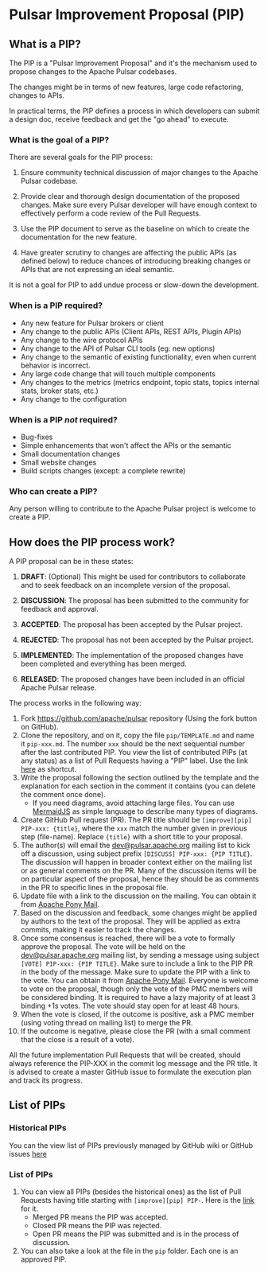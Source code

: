 # Pulsar Improvement Proposal (PIP)

## What is a PIP?

The PIP is a "Pulsar Improvement Proposal" and it's the mechanism used to propose changes to the Apache Pulsar codebases.

The changes might be in terms of new features, large code refactoring, changes to APIs.

In practical terms, the PIP defines a process in which developers can submit a design doc, receive feedback and get the "go ahead" to execute.

### What is the goal of a PIP?

There are several goals for the PIP process:

1. Ensure community technical discussion of major changes to the Apache Pulsar codebase.

2. Provide clear and thorough design documentation of the proposed changes. Make sure every Pulsar developer will have enough context to effectively perform a code review of the Pull Requests.

3. Use the PIP document to serve as the baseline on which to create the documentation for the new feature.

4. Have greater scrutiny to changes are affecting the public APIs (as defined below) to reduce chances of introducing breaking changes or APIs that are not expressing an ideal semantic.

It is not a goal for PIP to add undue process or slow-down the development.

### When is a PIP required?

* Any new feature for Pulsar brokers or client
* Any change to the public APIs (Client APIs, REST APIs, Plugin APIs)
* Any change to the wire protocol APIs
* Any change to the API of Pulsar CLI tools (eg: new options)
* Any change to the semantic of existing functionality, even when current behavior is incorrect.
* Any large code change that will touch multiple components
* Any changes to the metrics (metrics endpoint, topic stats, topics internal stats, broker stats, etc.)
* Any change to the configuration

### When is a PIP *not* required?

* Bug-fixes
* Simple enhancements that won't affect the APIs or the semantic
* Small documentation changes
* Small website changes
* Build scripts changes (except: a complete rewrite)

### Who can create a PIP?

Any person willing to contribute to the Apache Pulsar project is welcome to create a PIP.

## How does the PIP process work?

A PIP proposal can be in these states:
1. **DRAFT**: (Optional) This might be used for contributors to collaborate and to seek feedback on an incomplete version of the proposal.

2. **DISCUSSION**: The proposal has been submitted to the community for feedback and approval.

3. **ACCEPTED**: The proposal has been accepted by the Pulsar project.

4. **REJECTED**: The proposal has not been accepted by the Pulsar project.

5. **IMPLEMENTED**: The implementation of the proposed changes have been completed and everything has been merged.

6. **RELEASED**: The proposed changes have been included in an official
   Apache Pulsar release.


The process works in the following way:

1. Fork https://github.com/apache/pulsar repository (Using the fork button on GitHub).
2. Clone the repository, and on it, copy the file `pip/TEMPLATE.md` and name it `pip-xxx.md`. The number `xxx` should be the next sequential number after the last contributed PIP. You view the list of contributed PIPs (at any status) as a list of Pull Requests having a "PIP" label. Use the link [here](https://github.com/apache/pulsar/pulls?q=is%3Apr+label%3APIP+) as shortcut.
3. Write the proposal following the section outlined by the template and the explanation for each section in the comment it contains (you can delete the comment once done).
   * If you need diagrams, avoid attaching large files. You can use [MermaidJS](https://mermaid.js.org/) as simple language to describe many types of diagrams. 
4. Create GitHub Pull request (PR). The PR title should be `[improve][pip] PIP-xxx: {title}`, where the `xxx` match the number given in previous step (file-name). Replace `{title}` with a short title to your proposal.
5. The author(s) will email the dev@pulsar.apache.org mailing list to kick off a discussion, using subject prefix `[DISCUSS] PIP-xxx: {PIP TITLE}`. The discussion will happen in broader context either on the mailing list or as general comments on the PR. Many of the discussion items will be on particular aspect of the proposal, hence they should be as comments in the PR to specific lines in the proposal file.
6. Update file with a link to the discussion on the mailing. You can obtain it from [Apache Pony Mail](https://lists.apache.org/list.html?dev@pulsar.apache.org).
7. Based on the discussion and feedback, some changes might be applied by authors to the text of the proposal. They will be applied as extra commits, making it easier to track the changes.
8. Once some consensus is reached, there will be a vote to formally approve the proposal. The vote will be held on the dev@pulsar.apache.org mailing list, by
   sending a message using subject `[VOTE] PIP-xxx: {PIP TITLE}`. Make sure to include a link to the PIP PR in the body of the message.
   Make sure to update the PIP with a link to the vote. You can obtain it from [Apache Pony Mail](https://lists.apache.org/list.html?dev@pulsar.apache.org). 
   Everyone is welcome to vote on the proposal, though only the vote of the PMC members will be considered binding.
   It is required to have a lazy majority of at least 3 binding +1s votes.
   The vote should stay open for at least 48 hours.
9. When the vote is closed, if the outcome is positive, ask a PMC member (using voting thread on mailing list) to merge the PR.
10. If the outcome is negative, please close the PR (with a small comment that the close is a result of a vote).

All the future implementation Pull Requests that will be created, should always reference the PIP-XXX in the commit log message and the PR title.
It is advised to create a master GitHub issue to formulate the execution plan and track its progress.

## List of PIPs

### Historical PIPs
You can the view list of PIPs previously managed by GitHub wiki or GitHub issues [here](https://github.com/apache/pulsar/wiki#pulsar-improvement-proposals)

### List of PIPs
1. You can view all PIPs (besides the historical ones) as the list of Pull Requests having title starting with `[improve][pip] PIP-`. Here is the [link](https://github.com/apache/pulsar/pulls?q=is%3Apr+title%3A%22%5Bpip%5D%5Bdesign%5D+PIP-%22) for it. 
   - Merged PR means the PIP was accepted.
   - Closed PR means the PIP was rejected.
   - Open PR means the PIP was submitted and is in the process of discussion.
2. You can also take a look at the file in the `pip` folder. Each one is an approved PIP.
